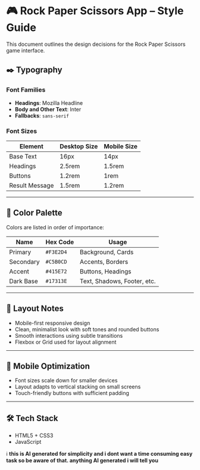 # 🎮 Rock Paper Scissors App – Style Guide

This document outlines the design decisions for the Rock Paper Scissors game interface.

## ✒️ Typography

### Font Families

- **Headings**: Mozilla Headline
- **Body and Other Text**: Inter
- **Fallbacks**: `sans-serif`

### Font Sizes

| Element        | Desktop Size | Mobile Size |
| -------------- | ------------ | ----------- |
| Base Text      | 16px         | 14px        |
| Headings       | 2.5rem       | 1.5rem      |
| Buttons        | 1.2rem       | 1rem        |
| Result Message | 1.5rem       | 1.2rem      |

---

## 🎨 Color Palette

Colors are listed in order of importance:

| Name      | Hex Code  | Usage                       |
| --------- | --------- | --------------------------- |
| Primary   | `#F3E2D4` | Background, Cards           |
| Secondary | `#C5B0CD` | Accents, Borders            |
| Accent    | `#415E72` | Buttons, Headings           |
| Dark Base | `#17313E` | Text, Shadows, Footer, etc. |

---

## 🧱 Layout Notes

- Mobile-first responsive design
- Clean, minimalist look with soft tones and rounded buttons
- Smooth interactions using subtle transitions
- Flexbox or Grid used for layout alignment

---

## 📱 Mobile Optimization

- Font sizes scale down for smaller devices
- Layout adapts to vertical stacking on small screens
- Touch-friendly buttons with sufficient padding

---

## 🛠 Tech Stack

- HTML5 + CSS3
- JavaScript

ℹ️ **this is AI generated for simplicity and i dont want a time consuming easy task so be aware of that. anything AI generated i will tell you**
